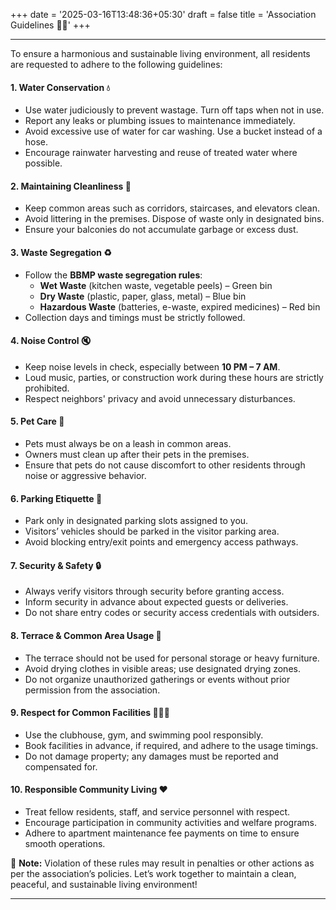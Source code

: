 +++
date = '2025-03-16T13:48:36+05:30'
draft = false
title = 'Association Guidelines 🏢🏡'
+++


---
  
To ensure a harmonious and sustainable living environment, all residents are requested to adhere to the following guidelines:  

#### **1. Water Conservation 💧**  
- Use water judiciously to prevent wastage. Turn off taps when not in use.  
- Report any leaks or plumbing issues to maintenance immediately.  
- Avoid excessive use of water for car washing. Use a bucket instead of a hose.  
- Encourage rainwater harvesting and reuse of treated water where possible.  

#### **2. Maintaining Cleanliness 🧹**  
- Keep common areas such as corridors, staircases, and elevators clean.  
- Avoid littering in the premises. Dispose of waste only in designated bins.  
- Ensure your balconies do not accumulate garbage or excess dust.  

#### **3. Waste Segregation ♻️**  
- Follow the **BBMP waste segregation rules**:  
  - **Wet Waste** (kitchen waste, vegetable peels) – Green bin  
  - **Dry Waste** (plastic, paper, glass, metal) – Blue bin  
  - **Hazardous Waste** (batteries, e-waste, expired medicines) – Red bin  
- Collection days and timings must be strictly followed.  

#### **4. Noise Control 🔇**  
- Keep noise levels in check, especially between **10 PM – 7 AM**.  
- Loud music, parties, or construction work during these hours are strictly prohibited.  
- Respect neighbors' privacy and avoid unnecessary disturbances.  

#### **5. Pet Care 🐾**  
- Pets must always be on a leash in common areas.  
- Owners must clean up after their pets in the premises.  
- Ensure that pets do not cause discomfort to other residents through noise or aggressive behavior.  

#### **6. Parking Etiquette 🚗**  
- Park only in designated parking slots assigned to you.  
- Visitors’ vehicles should be parked in the visitor parking area.  
- Avoid blocking entry/exit points and emergency access pathways.  

#### **7. Security & Safety 🔒**  
- Always verify visitors through security before granting access.  
- Inform security in advance about expected guests or deliveries.  
- Do not share entry codes or security access credentials with outsiders.  

#### **8. Terrace & Common Area Usage 🌇**  
- The terrace should not be used for personal storage or heavy furniture.  
- Avoid drying clothes in visible areas; use designated drying zones.  
- Do not organize unauthorized gatherings or events without prior permission from the association.  

#### **9. Respect for Common Facilities 🏋️‍♂️🎾**  
- Use the clubhouse, gym, and swimming pool responsibly.  
- Book facilities in advance, if required, and adhere to the usage timings.  
- Do not damage property; any damages must be reported and compensated for.  

#### **10. Responsible Community Living ❤️**  
- Treat fellow residents, staff, and service personnel with respect.  
- Encourage participation in community activities and welfare programs.  
- Adhere to apartment maintenance fee payments on time to ensure smooth operations.  

📢 **Note:** Violation of these rules may result in penalties or other actions as per the association’s policies. Let’s work together to maintain a clean, peaceful, and sustainable living environment!  

---

